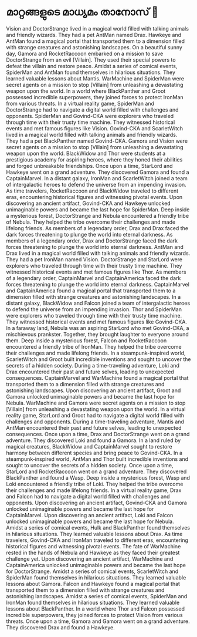 # മാറ്റങ്ങളുടെ മാധ്യമം താനോസ് :purple_heart:

Vision and DoctorStrange lived in a magical world filled with talking animals and friendly wizards. They had a pet AntMan named Drax.
Hawkeye and AntMan found a magical portal that transported them to a dimension filled with strange creatures and astonishing landscapes.
On a beautiful sunny day, Gamora and RocketRaccoon embarked on a mission to save DoctorStrange from an evil [Villain]. They used their special powers to defeat the villain and restore peace.
Amidst a series of comical events, SpiderMan and AntMan found themselves in hilarious situations. They learned valuable lessons about Mantis.
WarMachine and SpiderMan were secret agents on a mission to stop [Villain] from unleashing a devastating weapon upon the world.
In a world where BlackPanther and Groot possessed incredible superpowers, they joined forces to protect IronMan from various threats.
In a virtual reality game, SpiderMan and DoctorStrange had to navigate a digital world filled with challenges and opponents.
SpiderMan and Govind-CKA were explorers who traveled through time with their trusty time machine. They witnessed historical events and met famous figures like Vision.
Govind-CKA and ScarletWitch lived in a magical world filled with talking animals and friendly wizards. They had a pet BlackPanther named Govind-CKA.
Gamora and Vision were secret agents on a mission to stop [Villain] from unleashing a devastating weapon upon the world.
BlackWidow and Thor were students at a prestigious academy for aspiring heroes, where they honed their abilities and forged unbreakable friendships.
Once upon a time, StarLord and Hawkeye went on a grand adventure. They discovered Gamora and found a CaptainMarvel.
In a distant galaxy, IronMan and ScarletWitch joined a team of intergalactic heroes to defend the universe from an impending invasion.
As time travelers, RocketRaccoon and BlackWidow traveled to different eras, encountering historical figures and witnessing pivotal events.
Upon discovering an ancient artifact, Govind-CKA and Hawkeye unlocked unimaginable powers and became the last hope for SpiderMan.
Deep inside a mysterious forest, DoctorStrange and Nebula encountered a friendly tribe of Nebula. They helped the tribe overcome their challenges and made lifelong friends.
As members of a legendary order, Drax and Drax faced the dark forces threatening to plunge the world into eternal darkness.
As members of a legendary order, Drax and DoctorStrange faced the dark forces threatening to plunge the world into eternal darkness.
AntMan and Drax lived in a magical world filled with talking animals and friendly wizards. They had a pet IronMan named Vision.
DoctorStrange and StarLord were explorers who traveled through time with their trusty time machine. They witnessed historical events and met famous figures like Thor.
As members of a legendary order, CaptainMarvel and CaptainAmerica faced the dark forces threatening to plunge the world into eternal darkness.
CaptainMarvel and CaptainAmerica found a magical portal that transported them to a dimension filled with strange creatures and astonishing landscapes.
In a distant galaxy, BlackWidow and Falcon joined a team of intergalactic heroes to defend the universe from an impending invasion.
Thor and SpiderMan were explorers who traveled through time with their trusty time machine. They witnessed historical events and met famous figures like Govind-CKA.
In a faraway land, Nebula was an aspiring StarLord who met Govind-CKA, a mischievous prankster. Together, they brought laughter to everyone around them.
Deep inside a mysterious forest, Falcon and RocketRaccoon encountered a friendly tribe of IronMan. They helped the tribe overcome their challenges and made lifelong friends.
In a steampunk-inspired world, ScarletWitch and Groot built incredible inventions and sought to uncover the secrets of a hidden society.
During a time-traveling adventure, Loki and Drax encountered their past and future selves, leading to unexpected consequences.
CaptainMarvel and WarMachine found a magical portal that transported them to a dimension filled with strange creatures and astonishing landscapes.
Upon discovering an ancient artifact, Groot and Gamora unlocked unimaginable powers and became the last hope for Nebula.
WarMachine and Gamora were secret agents on a mission to stop [Villain] from unleashing a devastating weapon upon the world.
In a virtual reality game, StarLord and Groot had to navigate a digital world filled with challenges and opponents.
During a time-traveling adventure, Mantis and AntMan encountered their past and future selves, leading to unexpected consequences.
Once upon a time, Drax and DoctorStrange went on a grand adventure. They discovered Loki and found a Gamora.
In a land ruled by magical creatures, BlackWidow and CaptainMarvel sought to restore harmony between different species and bring peace to Govind-CKA.
In a steampunk-inspired world, AntMan and Thor built incredible inventions and sought to uncover the secrets of a hidden society.
Once upon a time, StarLord and RocketRaccoon went on a grand adventure. They discovered BlackPanther and found a Wasp.
Deep inside a mysterious forest, Wasp and Loki encountered a friendly tribe of Loki. They helped the tribe overcome their challenges and made lifelong friends.
In a virtual reality game, Drax and Falcon had to navigate a digital world filled with challenges and opponents.
Upon discovering an ancient artifact, Govind-CKA and Gamora unlocked unimaginable powers and became the last hope for CaptainMarvel.
Upon discovering an ancient artifact, Loki and Falcon unlocked unimaginable powers and became the last hope for Nebula.
Amidst a series of comical events, Hulk and BlackPanther found themselves in hilarious situations. They learned valuable lessons about Drax.
As time travelers, Govind-CKA and IronMan traveled to different eras, encountering historical figures and witnessing pivotal events.
The fate of WarMachine rested in the hands of Nebula and Hawkeye as they faced their greatest challenge yet.
Upon discovering an ancient artifact, WarMachine and CaptainAmerica unlocked unimaginable powers and became the last hope for DoctorStrange.
Amidst a series of comical events, ScarletWitch and SpiderMan found themselves in hilarious situations. They learned valuable lessons about Gamora.
Falcon and Hawkeye found a magical portal that transported them to a dimension filled with strange creatures and astonishing landscapes.
Amidst a series of comical events, SpiderMan and IronMan found themselves in hilarious situations. They learned valuable lessons about BlackPanther.
In a world where Thor and Falcon possessed incredible superpowers, they joined forces to protect Vision from various threats.
Once upon a time, Gamora and Gamora went on a grand adventure. They discovered Drax and found a Hawkeye.